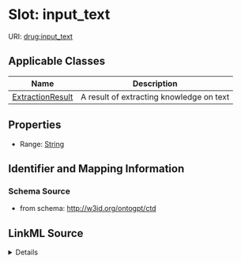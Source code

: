 # Slot: input_text

URI: [drug:input_text](http://w3id.org/ontogpt/drug/input_text)



<!-- no inheritance hierarchy -->




## Applicable Classes

| Name | Description |
| --- | --- |
[ExtractionResult](ExtractionResult.md) | A result of extracting knowledge on text






## Properties

* Range: [String](String.md)







## Identifier and Mapping Information







### Schema Source


* from schema: http://w3id.org/ontogpt/ctd




## LinkML Source

<details>
```yaml
name: input_text
from_schema: http://w3id.org/ontogpt/ctd
rank: 1000
alias: input_text
owner: ExtractionResult
domain_of:
- ExtractionResult
range: string

```
</details>